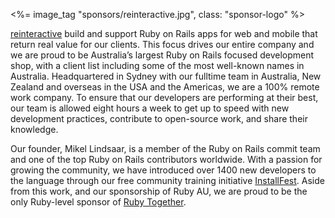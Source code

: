 <%= image_tag "sponsors/reinteractive.jpg", class: "sponsor-logo" %>

[reinteractive](https://reinteractive.com) build and support Ruby on Rails apps for web and mobile that return real value for our clients. This focus drives our entire company and we are proud to be Australia’s largest Ruby on Rails focused development shop, with a client list including some of the most well-known names in Australia. Headquartered in Sydney with our fulltime team in Australia, New Zealand and overseas in the USA and the Americas, we are a 100% remote work company. To ensure that our developers are performing at their best, our team is allowed eight hours a week to get up to speed with new development practices, contribute to open-source work, and share their knowledge.

Our founder, Mikel Lindsaar, is a member of the Ruby on Rails commit team and one of the top Ruby on Rails contributors worldwide. With a passion for growing the community, we have introduced over 1400 new developers to the language through our free community training initiative [InstallFest](https://reinteractive.com/community/installfest). Aside from this work, and our sponsorship of Ruby AU, we are proud to be the only Ruby-level sponsor of [Ruby Together](https://rubytogether.org/).

